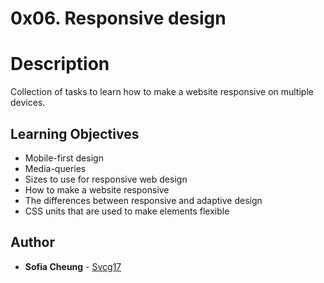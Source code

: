 # 0x06. Responsive design

# Description
Collection of tasks to learn how to make a website responsive on multiple devices.

## Learning Objectives
- Mobile-first design
- Media-queries
- Sizes to use for responsive web design
- How to make a website responsive
- The differences between responsive and adaptive design
- CSS units that are used to make elements flexible

## Author
* **Sofia Cheung** - [Svcg17](https://github.com/Svcg17)
